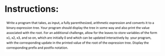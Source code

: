 <h1>Instructions:</h1>

![Image of instruction](https://raw.githubusercontent.com/nngel/DSA-proj/main/src/finalsProj/assets/instructions.png)